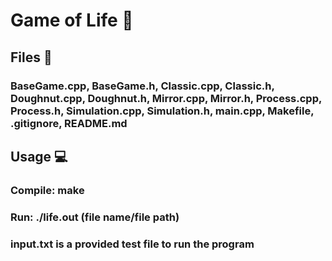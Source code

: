 # Game of Life  🦠

## Files  📁
### BaseGame.cpp, BaseGame.h, Classic.cpp, Classic.h, Doughnut.cpp, Doughnut.h, Mirror.cpp, Mirror.h, Process.cpp, Process.h, Simulation.cpp, Simulation.h, main.cpp, Makefile, .gitignore, README.md

## Usage  💻
### Compile: make
### Run: ./life.out (file name/file path)
### input.txt is a provided test file to run the program